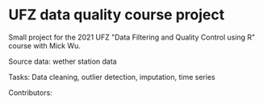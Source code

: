# UFZ data quality course project

Small project for the 2021 UFZ "Data Filtering and Quality Control using R" course with Mick Wu. 

Source data: wether station data

Tasks: Data cleaning, outlier detection, imputation, time series 

Contributors: 
